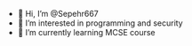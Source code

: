 - 👋 Hi, I’m @Sepehr667
- 👀 I’m interested in programming and security
- 🌱 I’m currently learning MCSE course
